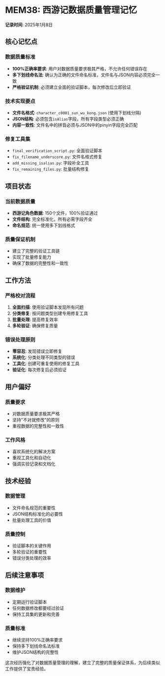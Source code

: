 # MEM38: 西游记数据质量管理记忆

**记录时间**: 2025年1月8日

## 核心记忆点

### 数据质量标准
- **100%正确率要求**: 用户对数据质量要求极其严格，不允许任何错误存在
- **多下划线命名法**: 确认为正确的文件命名标准，文件名与JSON内容必须完全一致
- **严格验证机制**: 必须建立全面的验证脚本，每次修改后立即验证

### 技术实现要点
- **文件名格式**: `character_c0001_sun_wu_kong.json` (使用下划线分隔)
- **JSON结构**: 必须包含`isAlias`字段，所有字段类型必须正确
- **内容一致性**: 文件名中的拼音必须与JSON中的pinyin字段完全匹配

### 修复工具集
- `final_verification_script.py`: 全面验证脚本
- `fix_filename_underscore.py`: 文件名格式修复
- `add_missing_isalias.py`: 字段补全工具
- `fix_remaining_files.py`: 批量结构修复

## 项目状态

### 当前数据质量
- **西游记角色数据**: 150个文件，100%验证通过
- **文件结构**: 完全标准化，所有必需字段齐全
- **命名规范**: 统一使用多下划线格式

### 质量保证机制
- 建立了完整的验证工具链
- 实现了批量修复能力
- 确保了数据的完整性和一致性

## 工作方法

### 严格校对流程
1. **全面扫描**: 使用验证脚本发现所有问题
2. **分类修复**: 按问题类型创建专用修复工具
3. **批量处理**: 提高修复效率
4. **多轮验证**: 确保修复质量

### 错误处理原则
- **零容忍**: 发现错误立即修复
- **系统化**: 分类处理不同类型的错误
- **工具化**: 创建可重复使用的修复工具
- **验证化**: 每次修复后必须验证

## 用户偏好

### 质量要求
- 对数据质量要求极其严格
- 坚持"不对就修改"的原则
- 重视数据的完整性和一致性

### 工作风格
- 喜欢系统化的解决方案
- 重视工具化和自动化
- 强调实验记录和文档化

## 技术经验

### 数据管理
- 文件命名规范的重要性
- JSON结构标准化的必要性
- 批量处理工具的价值

### 质量控制
- 验证脚本的关键作用
- 多轮验证的重要性
- 错误分类处理的效率

## 后续注意事项

### 数据维护
- 定期运行验证脚本
- 任何数据修改都要经过验证
- 保持工具集的更新和完善

### 质量标准
- 继续坚持100%正确率要求
- 保持多下划线命名法标准
- 维护JSON结构的完整性

这次经历强化了对数据质量管理的理解，建立了完整的质量保证体系，为后续类似工作提供了宝贵经验。
